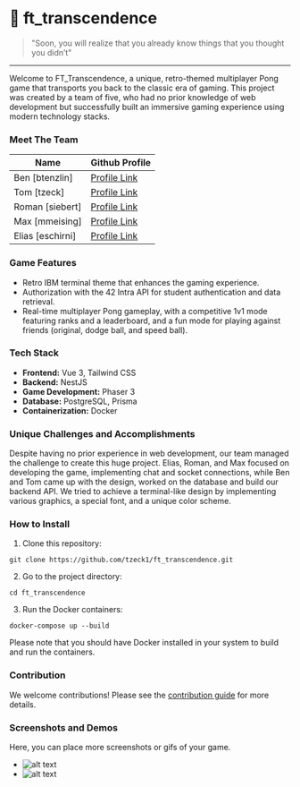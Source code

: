 # 🏓 ft_transcendence

> "Soon, you will realize that you already know things that you thought you didn’t"

---------------------------------------

Welcome to FT_Transcendence, a unique, retro-themed multiplayer Pong game that transports you back to the classic era of gaming. This project was created by a team of five, who had no prior knowledge of web development but successfully built an immersive gaming experience using modern technology stacks.


### Meet The Team

| Name      | Github Profile | 
| ----------- | ----------- |
| Ben [btenzlin] | [Profile Link](https://github.com/benzlinger) |
| Tom [tzeck] | [Profile Link](https://github.com/tzeck1) |
| Roman [siebert] | [Profile Link](https://github.com/cptbboy) |
| Max [mmeising] | [Profile Link](https://github.com/mmeising) |
| Elias [eschirni] | [Profile Link](https://github.com/eschirni) |


### Game Features

- Retro IBM terminal theme that enhances the gaming experience.
- Authorization with the 42 Intra API for student authentication and data retrieval.
- Real-time multiplayer Pong gameplay, with a competitive 1v1 mode featuring ranks and a leaderboard, and a fun mode for playing against friends (original, dodge ball, and speed ball).


### Tech Stack

- **Frontend:** Vue 3, Tailwind CSS
- **Backend:** NestJS
- **Game Development:** Phaser 3
- **Database:** PostgreSQL, Prisma
- **Containerization:** Docker


### Unique Challenges and Accomplishments

Despite having no prior experience in web development, our team managed the challenge to create this huge project. Elias, Roman, and Max focused on developing the game, implementing chat and socket connections, while Ben and Tom came up with the design, worked on the database and build our backend API. We tried to achieve a terminal-like design by implementing various graphics, a special font, and a unique color scheme.


### How to Install

1. Clone this repository: 

```console
git clone https://github.com/tzeck1/ft_transcendence.git
```

2. Go to the project directory:

```console
cd ft_transcendence
```

3. Run the Docker containers:

```console
docker-compose up --build
```

Please note that you should have Docker installed in your system to build and run the containers.


### Contribution

We welcome contributions! Please see the [contribution guide](./CONTRIBUTING.md) for more details.


### Screenshots and Demos

Here, you can place more screenshots or gifs of your game. 

- ![alt text](path_to_your_screenshot "FT_Transcendence Screenshot")
- ![alt text](path_to_your_screenshot "FT_Transcendence Screenshot")
